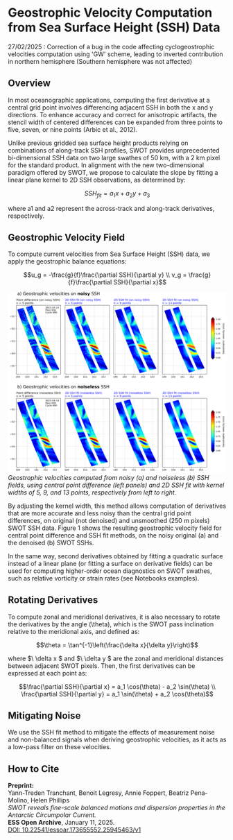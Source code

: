 # Geostrophic Velocity Computation from Sea Surface Height (SSH) Data

27/02/2025 : Correction of a bug in the code affecting cyclogeostrophic velocities computation using 'GW' scheme, leading to inverted contribution in northern hemisphere (Southern hemisphere was not affected)

## Overview

In most oceanographic applications, computing the first derivative at a central grid point involves differencing adjacent SSH in both the x and y directions. To enhance accuracy and correct for anisotropic artifacts, the stencil width of centered differences can be expanded from three points to five, seven, or nine points (Arbic et al., 2012).

Unlike previous gridded sea surface height products relying on combinations of along-track SSH profiles, SWOT provides unprecedented bi-dimensional SSH data on two large swathes of 50 km, with a 2 km pixel for the standard product. In alignment with the new two-dimensional paradigm offered by SWOT, we propose to calculate the slope by fitting a linear plane kernel to 2D SSH observations, as determined by:

```math
SSH_{fit} = a_1x + a_2y + a_3
```

where a1 and a2 represent the across-track and along-track derivatives, respectively.

## Geostrophic Velocity Field

To compute current velocities from Sea Surface Height (SSH) data, we apply the geostrophic balance equations:

```math
u_g = -\frac{g}{f}\frac{\partial SSH}{\partial y} \\
v_g = \frac{g}{f}\frac{\partial SSH}{\partial x}
```

![Geostrophic Velocities](geostrophic_fit.png)
*Geostrophic velocities computed from noisy (a) and noiseless (b) SSH fields, using central point difference (left panels) and 2D SSH fit with kernel widths of 5, 9, and 13 points, respectively from left to right.*

By adjusting the kernel width, this method allows computation of derivatives that are more accurate and less noisy than the central grid point differences, on original (not denoised) and unsmoothed (250 m pixels) SWOT SSH data. Figure 1 shows the resulting geostrophic velocity field for central point difference and SSH fit methods, on the noisy original (a) and the denoised (b) SWOT SSHs.

In the same way, second derivatives obtained by fitting a quadratic surface instead of a linear plane (or fitting a surface on derivative fields) can be used for computing higher-order ocean diagnostics on SWOT swathes, such as relative vorticity or strain rates (see Notebooks examples).

## Rotating Derivatives

To compute zonal and meridional derivatives, it is also necessary to rotate the derivatives by the angle \(\theta\), which is the SWOT pass inclination relative to the meridional axis, and defined as:

```math
\theta = \tan^{-1}\left(\frac{\delta x}{\delta y}\right)
```

where $\ \delta x \$ and $\ \delta y \$ are the zonal and meridional distances between adjacent SWOT pixels. Then, the first derivatives can be expressed at each point as:

```math
\frac{\partial SSH}{\partial x} = a_1 \cos(\theta) - a_2 \sin(\theta) \\
\frac{\partial SSH}{\partial y} = a_1 \sin(\theta) + a_2 \cos(\theta)
```

## Mitigating Noise

We use the SSH fit method to mitigate the effects of measurement noise and non-balanced signals when deriving geostrophic velocities, as it acts as a low-pass filter on these velocities.
## How to Cite

**Preprint:**  
Yann-Treden Tranchant, Benoit Legresy, Annie Foppert, Beatriz Pena-Molino, Helen Phillips  
*SWOT reveals fine-scale balanced motions and dispersion properties in the Antarctic Circumpolar Current.*  
**ESS Open Archive**, January 11, 2025.  
[DOI: 10.22541/essoar.173655552.25945463/v1](https://doi.org/10.22541/essoar.173655552.25945463/v1)

